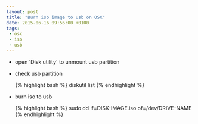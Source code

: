 ```yaml
---
layout: post
title: "Burn iso image to usb on OSX"
date: 2015-06-16 09:56:00 +0100
tags:
 - osx
 - iso
 - usb
---
```


- open 'Disk utility' to unmount usb partition
- check usb partition

    {% highlight bash %}
    diskutil list
    {% endhighlight %}
- burn iso to usb

    {% highlight bash %}
    sudo dd if=DISK-IMAGE.iso of=/dev/DRIVE-NAME
    {% endhighlight %}
